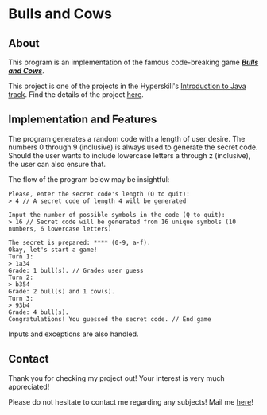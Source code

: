 # Bulls and Cows

## About

This program is an implementation of the famous code-breaking game 
**<a href="https://en.wikipedia.org/wiki/Bulls_and_Cows"><i>Bulls and Cows</i>**</a>.

This project is one of the projects in the Hyperskill's <a href="https://hyperskill.org/tracks/8">Introduction to
Java track</a>. Find the details of the project <a href="https://hyperskill.org/projects/53?track=8">here</a>.

## Implementation and Features

The program generates a random code with a length of user desire. The numbers 0 through 9 (inclusive) is always used
to generate the secret code. Should the user wants to include lowercase letters a through z (inclusive), the user can
also ensure that.

The flow of the program below may be insightful: 

```
Please, enter the secret code's length (Q to quit):
> 4 // A secret code of length 4 will be generated

Input the number of possible symbols in the code (Q to quit):
> 16 // Secret code will be generated from 16 unique symbols (10 numbers, 6 lowercase letters)

The secret is prepared: **** (0-9, a-f).
Okay, let's start a game!
Turn 1:
> 1a34
Grade: 1 bull(s). // Grades user guess
Turn 2:
> b354
Grade: 2 bull(s) and 1 cow(s).
Turn 3:
> 93b4
Grade: 4 bull(s).
Congratulations! You guessed the secret code. // End game
```

Inputs and exceptions are also handled.

## Contact

Thank you for checking my project out! Your interest is very much appreciated!

Please do not hesitate to contact me regarding any subjects! Mail me 
<a href="mailto:leventpolat408@gmail.com">here</a>!